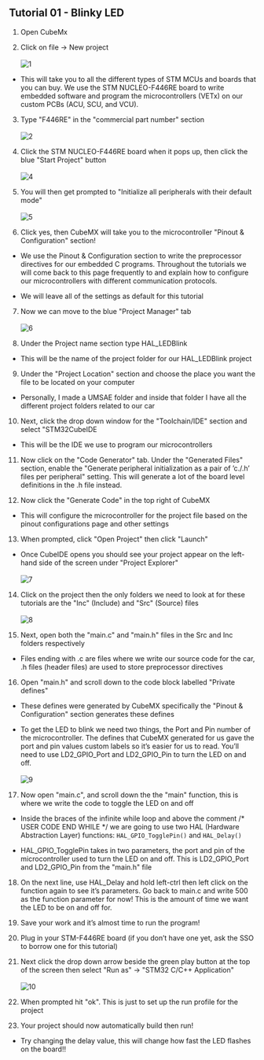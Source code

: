 ## Tutorial 01 - Blinky LED

1. Open CubeMx

2. Click on file → New project
<br><br>
![1](../../Media/blinkLED%201.png)

- This will take you to all the different types of STM MCUs and boards
    that you can buy. We use the STM NUCLEO-F446RE board to write
    embedded software and program the microcontrollers (VETx) on our
    custom PCBs (ACU, SCU, and VCU).

3. Type "F446RE" in the "commercial part number" section
<br><br>
![2](../../Media/blinkLED%202.png)

4. Click the STM NUCLEO-F446RE board when it pops up, then click the blue
"Start Project" button
<br><br>
![4](../../Media/blinkLED%204.png)

5. You will then get prompted to "Initialize all peripherals with their
default mode"
<br><br>
![5](../../Media/blinkLED%205.png)

6. Click yes, then CubeMX will take you to the microcontroller "Pinout &
Configuration" section!

- We use the Pinout & Configuration section to write the preprocessor
    directives for our embedded C programs. Throughout the tutorials we
    will come back to this page frequently to and explain how to
    configure our microcontrollers with different communication
    protocols.

- We will leave all of the settings as default for this tutorial

7. Now we can move to the blue "Project Manager" tab
<br><br>
![6](../../Media/blinkLED%206.png)

8. Under the Project name section type HAL_LEDBlink

- This will be the name of the project folder for our HAL_LEDBlink
    project

9. Under the "Project Location" section and choose the place you want the
file to be located on your computer

- Personally, I made a UMSAE folder and inside that folder I have all
    the different project folders related to our car

10. Next, click the drop down window for the "Toolchain/IDE" section and
select "STM32CubeIDE

- This will be the IDE we use to program our microcontrollers

11. Now click on the "Code Generator" tab. Under the "Generated Files"
section, enable the "Generate peripheral initialization as a pair of
’c./.h’ files per peripheral" setting. This will generate a lot of the
board level definitions in the .h file instead.

12. Now click the "Generate Code" in the top right of CubeMX

- This will configure the microcontroller for the project file based
    on the pinout configurations page and other settings

13. When prompted, click "Open Project" then click "Launch"

- Once CubeIDE opens you should see your project appear on the
    left-hand side of the screen under "Project Explorer"
<br><br>
![7](../../Media/blinkLED%207.png)

14. Click on the project then the only folders we need to look at for these
tutorials are the "Inc" (Include) and "Src" (Source) files
<br><br>
![8](../../Media/blinkLED%208.png)

15. Next, open both the "main.c" and "main.h" files in the Src and Inc
folders respectively

- Files ending with .c are files where we write our source code for
    the car, .h files (header files) are used to store preprocessor
    directives

16. Open "main.h" and scroll down to the code block labelled "Private
defines"

- These defines were generated by CubeMX specifically the "Pinout &
    Configuration" section generates these defines

- To get the LED to blink we need two things, the Port and Pin number
    of the microcontroller. The defines that CubeMX generated for us
    gave the port and pin values custom labels so it’s easier for us to
    read. You’ll need to use LD2_GPIO_Port and LD2_GPIO_Pin to turn the
    LED on and off.
<br><br>
![9](../../Media/blinkLED%209.png)

17. Now open "main.c", and scroll down the the "main" function, this is
where we write the code to toggle the LED on and off

- Inside the braces of the infinite while loop and above the comment
    /\* USER CODE END WHILE \*/ we are going to use two HAL (Hardware
    Abstraction Layer) functions: `HAL_GPIO_TogglePin()` and `HAL_Delay()`

- HAL_GPIO_TogglePin takes in two parameters, the port and pin of the
    microcontroller used to turn the LED on and off. This is
    LD2_GPIO_Port and LD2_GPIO_Pin from the "main.h" file

18. On the next line, use HAL_Delay and hold left-ctrl then left click on
the function again to see it’s parameters. Go back to main.c and write
500 as the function parameter for now! This is the amount of time we
want the LED to be on and off for.

19. Save your work and it’s almost time to run the program!

20. Plug in your STM-F446RE board (if you don’t have one yet, ask the SSO to
borrow one for this tutorial)

21. Next click the drop down arrow beside the green play button at the top
of the screen then select "Run as" → "STM32 C/C++ Application"
<br><br>
![10](../../Media/blinkLED%2010.png)

22. When prompted hit "ok". This is just to set up the run profile for the
project

23. Your project should now automatically build then run!

- Try changing the delay value, this will change how fast the LED
    flashes on the board!!